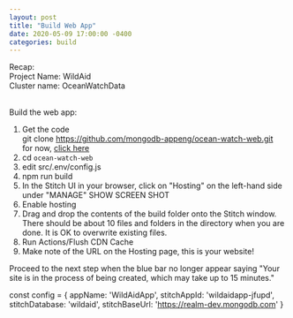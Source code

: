 ```yaml
---
layout: post
title: "Build Web App"
date: 2020-05-09 17:00:00 -0400
categories: build
---
```


Recap:<BR>
Project Name: WildAid<BR>
Cluster name: OceanWatchData<BR><BR>


Build the web app:
1. Get the code<BR>
   git clone https://github.com/mongodb-appeng/ocean-watch-web.git
<BR>for now, <A HREF="/assets/files/ocean-watch-web.tar.gz">click here</A>
1. cd `ocean-watch-web`
1. edit src/.env/config.js 
1. npm run build
1. In the Stitch UI in your browser, click on "Hosting" on the left-hand side under "MANAGE"
    SHOW SCREEN SHOT
1. Enable hosting
1. Drag and drop the contents of the build folder onto the Stitch window. There should be about 10 files and folders in the directory when you are done. It is OK to overwrite existing files.
1. Run Actions/Flush CDN Cache
1. Make note of the URL on the Hosting page, this is your website!

Proceed to the next step when the blue bar no longer appear saying "Your site is in the process of being created, which may take up to 15 minutes."


const config = {
    appName: 'WildAidApp',
    stitchAppId: 'wildaidapp-jfupd',
    stitchDatabase: 'wildaid',
    stitchBaseUrl: 'https://realm-dev.mongodb.com'
}
